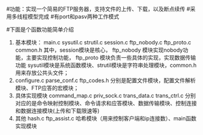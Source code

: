 #功能：实现一个简易的FTP服务器，支持文件的上传、下载，以及断点续传
#采用多线程模型完成
#有port和pasv两种工作模式

#下面是个函数功能简单介绍
1.  基本模块：
main.c sysutil.c strutil.c session.c ftp_nobody.c ftp_proto.c common.h
其中，session模块是核心，
ftp_nobody 模块实现nobody功能，主要实现控制功能，
ftp_proto 模块负责一些具体的实现，实现数据传输功能
sysutil模块是系统函数模块、strutil模块是字符串处理模块，common.h用来存放公共头文件；
2. configure.c parse_conf.c ftp_codes.h
分别是配置文件模块，配置文件解析模块、FTP应答的宏模块；
3. 具体实现模块
command_map.c priv_sock.c trans_data.c trans_ctrl.c
分别对应的是命令映射控制模块、命令请求和应答模块、数据传输模块、控制连接和数据连接模块(上传和下载限速等)
4. 其他
hash.c ftp_assist.c
哈希模块（用来控制客户端和ip连接数）、main函数实现模块
